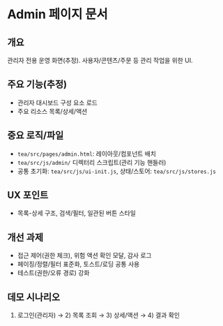 # Admin 페이지 문서

## 개요
관리자 전용 운영 화면(추정). 사용자/콘텐츠/주문 등 관리 작업을 위한 UI.

## 주요 기능(추정)
- 관리자 대시보드 구성 요소 로드
- 주요 리소스 목록/상세/액션

## 중요 로직/파일
- `tea/src/pages/admin.html`: 레이아웃/컴포넌트 배치
- `tea/src/js/admin/` 디렉터리 스크립트(관리 기능 핸들러)
- 공통 초기화: `tea/src/js/ui-init.js`, 상태/스토어: `tea/src/js/stores.js`

## UX 포인트
- 목록-상세 구조, 검색/필터, 일관된 버튼 스타일

## 개선 과제
- 접근 제어(권한 체크), 위험 액션 확인 모달, 감사 로그
- 페이징/정렬/필터 표준화, 토스트/로딩 공통 사용
- 테스트(권한/오류 경로) 강화

## 데모 시나리오
1) 로그인(관리자) → 2) 목록 조회 → 3) 상세/액션 → 4) 결과 확인
